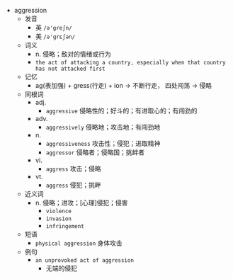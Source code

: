 - aggression
  - 发音
    - 英 `/ə'greʃn/`
    - 美 `/ə'ɡrɛʃən/`
  - 词义
    - n. 侵略；敌对的情绪或行为
    - `the act of attacking a country, especially when that country has not attacked first`
  - 记忆
    - ag(表加强) + gress(行走) + ion → 不断行走， 四处闯荡 → 侵略
  - 同根词
    - adj.
      - `aggressive` 侵略性的；好斗的；有进取心的；有闯劲的
    - adv.
      - `aggressively` 侵略地；攻击地；有闯劲地
    - n.
      - `aggressiveness` 攻击性；侵犯；进取精神
      - `aggressor` 侵略者；侵略国；挑衅者
    - vi.
      - `aggress` 攻击；侵略
    - vt.
      - `aggress` 侵犯；挑畔
  - 近义词
    - n. 侵略；进攻；[心理]侵犯；侵害
      - `violence`
      - `invasion`
      - `infringement`
  - 短语
    - `physical aggression` 身体攻击 
  - 例句
    - `an unprovoked act of aggression`
      - 无端的侵犯

